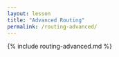 ```yaml
---
layout: lesson
title: "Advanced Routing"
permalink: /routing-advanced/
---
```


{% include routing-advanced.md %}
